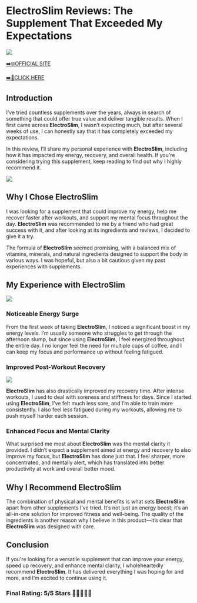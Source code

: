 # **ElectroSlim Reviews**: The Supplement That Exceeded My Expectations

[![](https://static.vecteezy.com/system/resources/thumbnails/019/896/014/small/buy-now-gradient-button-with-cart-symbol-buy-now-illustration-png.png)](https://edetoop.top/lander/sugarpreland-1/electroslim.html) 

[➡️🌐OFFICIAL SITE](https://edetoop.top/lander/sugarpreland-1/electroslim.html) 

[➡️🔗CLICK HERE](https://edetoop.top/lander/sugarpreland-1/electroslim.html) 


## Introduction

I’ve tried countless supplements over the years, always in search of something that could offer true value and deliver tangible results. When I first came across **ElectroSlim**, I wasn’t expecting much, but after several weeks of use, I can honestly say that it has completely exceeded my expectations.

In this review, I’ll share my personal experience with **ElectroSlim**, including how it has impacted my energy, recovery, and overall health. If you're considering trying this supplement, keep reading to find out why I highly recommend it.

[![](https://wallpapers.com/images/hd/red-order-now-button-udg4jcj4arvn8b0n-2.png)](https://edetoop.top/lander/sugarpreland-1/electroslim.html)  

## Why I Chose **ElectroSlim**

I was looking for a supplement that could improve my energy, help me recover faster after workouts, and support my mental focus throughout the day. **ElectroSlim** was recommended to me by a friend who had great success with it, and after looking at its ingredients and reviews, I decided to give it a try.

The formula of **ElectroSlim** seemed promising, with a balanced mix of vitamins, minerals, and natural ingredients designed to support the body in various ways. I was hopeful, but also a bit cautious given my past experiences with supplements.

## My Experience with **ElectroSlim**

[![](https://static.vecteezy.com/system/resources/thumbnails/019/896/014/small/buy-now-gradient-button-with-cart-symbol-buy-now-illustration-png.png)](https://edetoop.top/lander/sugarpreland-1/electroslim.html)

### Noticeable Energy Surge

From the first week of taking **ElectroSlim**, I noticed a significant boost in my energy levels. I’m usually someone who struggles to get through the afternoon slump, but since using **ElectroSlim**, I feel energized throughout the entire day. I no longer feel the need for multiple cups of coffee, and I can keep my focus and performance up without feeling fatigued.

### Improved Post-Workout Recovery

[![](https://wallpapers.com/images/hd/red-order-now-button-udg4jcj4arvn8b0n-2.png)](https://edetoop.top/lander/sugarpreland-1/electroslim.html)  

**ElectroSlim** has also drastically improved my recovery time. After intense workouts, I used to deal with soreness and stiffness for days. Since I started using **ElectroSlim**, I’ve felt much less sore, and I’m able to train more consistently. I also feel less fatigued during my workouts, allowing me to push myself harder each session.

### Enhanced Focus and Mental Clarity

What surprised me most about **ElectroSlim** was the mental clarity it provided. I didn’t expect a supplement aimed at energy and recovery to also improve my focus, but **ElectroSlim** has done just that. I feel sharper, more concentrated, and mentally alert, which has translated into better productivity at work and overall better mood.

## Why I Recommend **ElectroSlim**

The combination of physical and mental benefits is what sets **ElectroSlim** apart from other supplements I’ve tried. It’s not just an energy boost; it’s an all-in-one solution for improved fitness and well-being. The quality of the ingredients is another reason why I believe in this product—it’s clear that **ElectroSlim** was designed with care.

## Conclusion

If you're looking for a versatile supplement that can improve your energy, speed up recovery, and enhance mental clarity, I wholeheartedly recommend **ElectroSlim**. It has delivered everything I was hoping for and more, and I’m excited to continue using it.

### Final Rating: 5/5 Stars 🌟🌟🌟🌟🌟
